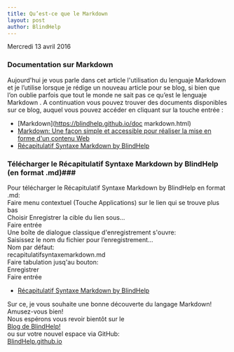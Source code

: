 ```yaml
---
title: Qu’est-ce que le Markdown
layout: post
author: BlindHelp
---
```


<footer>Mercredi    13 avril  2016</footer>

### Documentation sur Markdown ###

Aujourd'hui je vous parle dans cet article l'utilisation du lenguaje Markdown et je l’utilise lorsque je rédige un nouveau article pour se blog, si bien que l’on oublie parfois que tout le monde ne sait pas ce qu’est le lenguaje  Markdown               .
A continuation vous pouvez trouver des documents disponibles  sur ce blog, auquel vous pouvez accéder en cliquant sur la touche  entrée :

* [Markdown](https://blindhelp.github.io/doc markdown.html)
* [Markdown: Une façon simple et accessible pour réaliser la mise en forme d'un contenu Web](https://blindhelp.github.io/Markdowndoc2.html)
* [Récapitulatif Syntaxe Markdown by BlindHelp](https://blindhelp.github.io/recapitulatifsyntaxemarkdown.html)

### Télécharger le Récapitulatif Syntaxe Markdown by BlindHelp (en format .md)###

Pour télécharger le Récapitulatif Syntaxe Markdown by BlindHelp en   format .md:         
Faire menu contextuel (Touche Applications) 
sur le lien            qui se trouve plus bas                  
Choisir Enregistrer la cible du lien sous…              
Faire entrée              
Une boîte de dialogue classique d'enregistrement s'ouvre:                    
Saisissez le nom du fichier pour l’enregistrement…                 
Nom  par défaut:             
recapitulatifsyntaxemarkdown.md                       
Faire tabulation   jusq'au bouton:               
Enregistrer                
Faire entrée              
* [Récapitulatif Syntaxe Markdown by BlindHelp](https://blindhelp.github.io/recapitulatifsyntaxemarkdown.md)         

Sur ce, je vous souhaite une bonne découverte du langage Markdown!     
Amusez-vous bien!     
Nous espérons vous revoir bientôt sur le      
[Blog de BlindHelp!](http://blindhelp.blogspot.fr/)                    
ou sur  votre nouvel espace via GitHub:                     
[BlindHelp.github.io](https://blindhelp.github.io)                    
